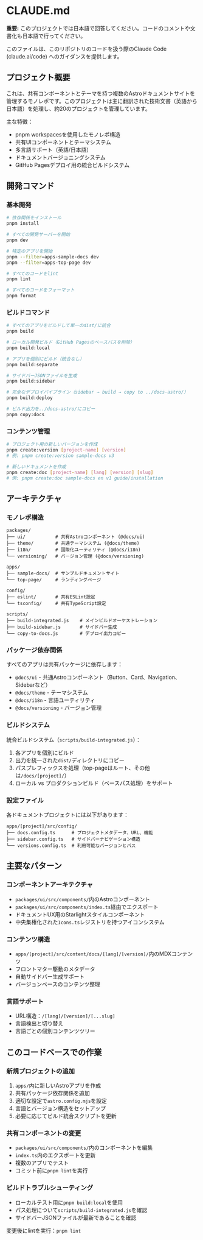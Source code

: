 # CLAUDE.md

**重要:** このプロジェクトでは日本語で回答してください。コードのコメントや文書化も日本語で行ってください。

このファイルは、このリポジトリのコードを扱う際のClaude Code (claude.ai/code) へのガイダンスを提供します。

## プロジェクト概要

これは、共有コンポーネントとテーマを持つ複数のAstroドキュメントサイトを管理するモノレポです。このプロジェクトは主に翻訳された技術文書（英語から日本語）を処理し、約20のプロジェクトを管理しています。

主な特徴：
- pnpm workspacesを使用したモノレポ構造
- 共有UIコンポーネントとテーマシステム
- 多言語サポート（英語/日本語）
- ドキュメントバージョニングシステム
- GitHub Pagesデプロイ用の統合ビルドシステム

## 開発コマンド

### 基本開発
```bash
# 依存関係をインストール
pnpm install

# すべての開発サーバーを開始
pnpm dev

# 特定のアプリを開始
pnpm --filter=apps-sample-docs dev
pnpm --filter=apps-top-page dev

# すべてのコードをlint
pnpm lint

# すべてのコードをフォーマット  
pnpm format
```

### ビルドコマンド
```bash
# すべてのアプリをビルドして単一のdist/に統合
pnpm build

# ローカル開発ビルド（GitHub Pagesのベースパスを削除）
pnpm build:local

# アプリを個別にビルド（統合なし）
pnpm build:separate

# サイドバーJSONファイルを生成
pnpm build:sidebar

# 完全なデプロイパイプライン（sidebar → build → copy to ../docs-astro/）
pnpm build:deploy

# ビルド出力を../docs-astro/にコピー
pnpm copy:docs
```

### コンテンツ管理
```bash
# プロジェクト用の新しいバージョンを作成
pnpm create:version [project-name] [version]
# 例: pnpm create:version sample-docs v3

# 新しいドキュメントを作成
pnpm create:doc [project-name] [lang] [version] [slug]  
# 例: pnpm create:doc sample-docs en v1 guide/installation
```

## アーキテクチャ

### モノレポ構造
```
packages/
├── ui/           # 共有Astroコンポーネント (@docs/ui)
├── theme/        # 共通テーマシステム (@docs/theme)  
├── i18n/         # 国際化ユーティリティ (@docs/i18n)
└── versioning/   # バージョン管理 (@docs/versioning)

apps/
├── sample-docs/  # サンプルドキュメントサイト
└── top-page/     # ランディングページ

config/
├── eslint/       # 共有ESLint設定
└── tsconfig/     # 共有TypeScript設定

scripts/
├── build-integrated.js    # メインビルドオーケストレーション
├── build-sidebar.js       # サイドバー生成
└── copy-to-docs.js        # デプロイ出力コピー
```

### パッケージ依存関係
すべてのアプリは共有パッケージに依存します：
- `@docs/ui` - 共通Astroコンポーネント（Button、Card、Navigation、Sidebarなど）
- `@docs/theme` - テーマシステム
- `@docs/i18n` - 言語ユーティリティ
- `@docs/versioning` - バージョン管理

### ビルドシステム
統合ビルドシステム（`scripts/build-integrated.js`）：
1. 各アプリを個別にビルド
2. 出力を統一された`dist/`ディレクトリにコピー
3. パスプレフィックスを処理（top-pageはルート、その他は`/docs/[project]/`）
4. ローカル vs プロダクションビルド（ベースパス処理）をサポート

### 設定ファイル
各ドキュメントプロジェクトには以下があります：
```
apps/[project]/src/config/
├── docs.config.ts      # プロジェクトメタデータ、URL、機能
├── sidebar.config.ts   # サイドバーナビゲーション構造  
└── versions.config.ts  # 利用可能なバージョンとパス
```

## 主要なパターン

### コンポーネントアーキテクチャ
- `packages/ui/src/components/`内のAstroコンポーネント
- `packages/ui/src/components/index.ts`経由でエクスポート
- ドキュメントUX用のStarlightスタイルコンポーネント
- 中央集権化された`Icons.ts`レジストリを持つアイコンシステム

### コンテンツ構造
- `apps/[project]/src/content/docs/[lang]/[version]/`内のMDXコンテンツ
- フロントマター駆動のメタデータ
- 自動サイドバー生成サポート
- バージョンベースのコンテンツ整理

### 言語サポート
- URL構造：`/[lang]/[version]/[...slug]` 
- 言語検出と切り替え
- 言語ごとの個別コンテンツツリー


## このコードベースでの作業

### 新規プロジェクトの追加
1. `apps/`内に新しいAstroアプリを作成
2. 共有パッケージ依存関係を追加
3. 適切な設定で`astro.config.mjs`を設定
4. 言語とバージョン構造をセットアップ
5. 必要に応じてビルド統合スクリプトを更新

### 共有コンポーネントの変更  
- `packages/ui/src/components/`内のコンポーネントを編集
- `index.ts`内のエクスポートを更新
- 複数のアプリでテスト
- コミット前に`pnpm lint`を実行

### ビルドトラブルシューティング
- ローカルテスト用に`pnpm build:local`を使用
- パス処理について`scripts/build-integrated.js`を確認
- サイドバーJSONファイルが最新であることを確認

変更後にlintを実行：`pnpm lint`